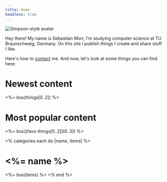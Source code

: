 ```yaml
---
title: Home
headless: true
---
```


<div class="intro">
<img src="/assets/images/avatar.png" alt="Simpson-style avatar" />

<p>Hey there! My name is Sebastian Morr, I’m studying computer science at TU Braunschweig, Germany. On this site I publish things I create and share stuff I like.</p>

<p>Here's how to <a href="/about/">contact</a> me. And now, let's look at some things you can find here:</p>
</div>

# Newest content

<%= box(things[0..2]) %>

# Most popular content

<%= box((favs-things[0..2])[0..5]) %>

<% categories.each do |name, items| %>
# <%= name %>

<%= box(items) %>
<% end %>
